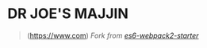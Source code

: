 # DR JOE'S MAJJIN

> (https://www.com)
*Fork from [es6-webpack2-starter](https://github.com/micooz/es6-webpack2-starter)*